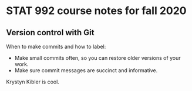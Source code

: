 # STAT 992 course notes for fall 2020

## Version control with Git

When to make commits and how to label:
- Make small commits often, so you can restore older versions of your work. 
- Make sure commit messages are succinct and informative. 

Krystyn Kibler is cool. 
